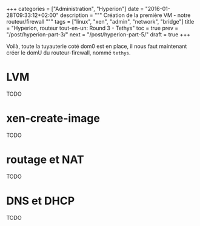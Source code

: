 +++
categories = ["Administration", "Hyperion"]
date = "2016-01-28T09:33:12+02:00"
description = """
Création de la première VM - notre routeur/firewall
"""
tags = ["linux", "xen", "admin", "network", "bridge"]
title = "Hyperion, routeur tout-en-un: Round 3 - Tethys"
toc = true
prev = "/post/hyperion-part-3/"
next = "/post/hyperion-part-5/"
draft = true
+++

Voilà, toute la tuyauterie coté dom0 est en place, il nous faut maintenant créer
le domU du routeur-firewall, nommé `tethys`.

# LVM
TODO

# xen-create-image
TODO

# routage et NAT
TODO

# DNS et DHCP
TODO
